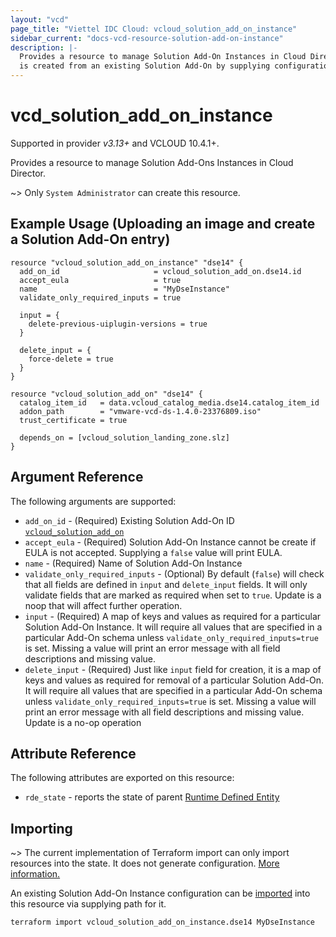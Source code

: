 ```yaml
---
layout: "vcd"
page_title: "Viettel IDC Cloud: vcloud_solution_add_on_instance"
sidebar_current: "docs-vcd-resource-solution-add-on-instance"
description: |-
  Provides a resource to manage Solution Add-On Instances in Cloud Director. A Solution Add-On Instance
  is created from an existing Solution Add-On by supplying configuration values of that particular instance.
---
```


# vcd\_solution\_add\_on\_instance

Supported in provider *v3.13+* and VCLOUD 10.4.1+.

Provides a resource to manage Solution Add-Ons Instances in Cloud Director. 

~> Only `System Administrator` can create this resource.

## Example Usage (Uploading an image and create a Solution Add-On entry)

```hcl
resource "vcloud_solution_add_on_instance" "dse14" {
  add_on_id                     = vcloud_solution_add_on.dse14.id
  accept_eula                   = true
  name                          = "MyDseInstance"
  validate_only_required_inputs = true

  input = {
    delete-previous-uiplugin-versions = true
  }

  delete_input = {
    force-delete = true
  }
}

resource "vcloud_solution_add_on" "dse14" {
  catalog_item_id   = data.vcloud_catalog_media.dse14.catalog_item_id
  addon_path        = "vmware-vcd-ds-1.4.0-23376809.iso"
  trust_certificate = true

  depends_on = [vcloud_solution_landing_zone.slz]
}
```


## Argument Reference

The following arguments are supported:

* `add_on_id` - (Required) Existing Solution Add-On ID
  [`vcloud_solution_add_on`](/providers/terraform-viettelidc/vcloud/latest/docs/resources/solution_add_on)
* `accept_eula` - (Required) Solution Add-On Instance cannot be create if EULA is not accepted.
  Supplying a `false` value will print EULA.
* `name` - (Required) Name of Solution Add-On Instance
* `validate_only_required_inputs` - (Optional) By default (`false`) will check that all fields are
defined in `input` and `delete_input` fields. It will only validate fields that are marked as
required when set to `true`. Update is a noop that will affect further operation.
* `input` - (Required) A map of keys and values as required for a particular Solution Add-On
Instance. It will require all values that are specified in a particular Add-On schema unless
`validate_only_required_inputs=true` is set. Missing a value will print an error message with all
field descriptions and missing value.
* `delete_input` - (Required) Just like `input` field for creation, it is a map of keys and values
as required for removal of a particular Solution Add-On. It will require all values that are
specified in a particular Add-On schema unless `validate_only_required_inputs=true` is set. Missing
a value will print an error message with all field descriptions and missing value. Update is a no-op
operation 


## Attribute Reference

The following attributes are exported on this resource:

* `rde_state` - reports the state of parent [Runtime Defined
  Entity](/providers/terraform-viettelidc/vcloud/latest/docs/resources/rde)

## Importing

~> The current implementation of Terraform import can only import resources into the state.
It does not generate configuration. [More information.](https://www.terraform.io/docs/import/)

An existing Solution Add-On Instance configuration can be [imported][docs-import] into this resource
via supplying path for it. 


```
terraform import vcloud_solution_add_on_instance.dse14 MyDseInstance
```

[docs-import]: https://www.terraform.io/docs/import/
